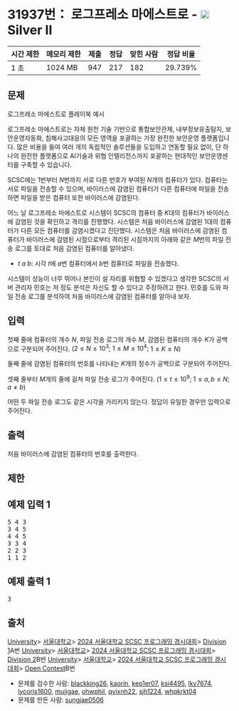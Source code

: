 # 31937번： 로그프레소 마에스트로 - <img src="https://static.solved.ac/tier_small/9.svg" style="height:20px" />Silver II


| 시간 제한 | 메모리 제한 | 제출 | 정답 | 맞힌 사람 | 정답 비율 |
| --- | --- | --- | --- | --- | --- |
| 1 초 | 1024 MB | 947 | 217 | 182 | 29.739% |


## 문제



로그프레소 마에스트로 플레이북 예시

로그프레소 마에스트로는 자체 원천 기술 기반으로 통합보안관제, 내부정보유출탐지, 보안운영자동화, 침해사고대응의 모든 영역을 포괄하는 가장 완전한 보안운영 플랫폼입니다. 많은 비용을 들여 여러 개의 독립적인 솔루션들을 도입하고 연동할 필요 없이, 단 하나의 완전한 플랫폼으로 AI기술과 위협 인텔리전스까지 포괄하는 현대적인 보안운영센터를 구축할 수 있습니다.


SCSC에는 $1$번부터 $N$번까지 서로 다른 번호가 부여된 $N$개의 컴퓨터가 있다. 컴퓨터는 서로 파일을 전송할 수 있으며, 바이러스에 감염된 컴퓨터가 다른 컴퓨터에 파일을 전송하면 파일을 받은 컴퓨터 또한 바이러스에 감염된다.

어느 날 로그프레소 마에스트로 시스템이 SCSC의 컴퓨터 중 $K$대의 컴퓨터가 바이러스에 감염된 것을 확인하고 격리를 진행했다. 시스템은 처음 바이러스에 감염된 $1$대의 컴퓨터가 다른 모든 컴퓨터를 감염시켰다고 진단했다. 시스템은 처음 바이러스에 감염된 컴퓨터가 바이러스에 감염된 시점으로부터 격리된 시점까지의 아래와 같은 $M$번의 파일 전송 로그를 토대로 처음 감염된 컴퓨터를 알아냈다.

- $t$ $a$ $b$: 시각 $t$에 $a$번 컴퓨터에서 $b$번 컴퓨터로 파일을 전송했다.


시스템이 성능이 너무 뛰어나 본인이 설 자리를 위협할 수 있겠다고 생각한 SCSC의 서버 관리자 민호는 저 정도 분석은 자신도 할 수 있다고 주장하려고 한다. 민호를 도와 파일 전송 로그를 분석하여 처음 바이러스에 감염된 컴퓨터를 알아내 보자.




## 입력


첫째 줄에 컴퓨터의 개수 $N$, 파일 전송 로그의 개수 $M$, 감염된 컴퓨터의 개수 $K$가 공백으로 구분되어 주어진다. $(2\le N\le 10^3;$ $1\le M\le 10^4;$ $1\le K\le N)$

둘째 줄에 감염된 컴퓨터의 번호를 나타내는 $K$개의 정수가 공백으로 구분되어 주어진다.

셋째 줄부터 $M$개의 줄에 걸쳐 파일 전송 로그가 주어진다. $(1\le t\le 10^9;$ $1\le a,b\le N;$ $a\ne b)$

어떤 두 파일 전송 로그도 같은 시각을 가리키지 않는다. 정답이 유일한 경우만 입력으로 주어진다.




## 출력


처음 바이러스에 감염된 컴퓨터의 번호를 출력한다.




## 제한




## 예제 입력 1


<pre>5 4 3
3 4 5
4 4 5
3 3 4
2 2 3
1 1 2
</pre>


## 예제 출력 1


<pre>3
</pre>






## 출처


[University](/category/5)> [서울대학교](/category/354)> [2024 서울대학교 SCSC 프로그래밍 경시대회](/category/1039)> [Division 1](/category/detail/4232)A번
[University](/category/5)> [서울대학교](/category/354)> [2024 서울대학교 SCSC 프로그래밍 경시대회](/category/1039)> [Division 2](/category/detail/4233)B번
[University](/category/5)> [서울대학교](/category/354)> [2024 서울대학교 SCSC 프로그래밍 경시대회](/category/1039)> [Open Contest](/category/detail/4234)B번
- 문제를 검수한 사람: [blackking26](/user/blackking26), [kaorin](/user/kaorin), [kep1er07](/user/kep1er07), [ksi4495](/user/ksi4495), [lky7674](/user/lky7674), [lycoris1600](/user/lycoris1600), [mujigae](/user/mujigae), [ohwphil](/user/ohwphil), [qvixnh22](/user/qvixnh22), [sjh1224](/user/sjh1224), [whqkrkt04](/user/whqkrkt04)
- 문제를 만든 사람: [sungjae0506](/user/sungjae0506)




